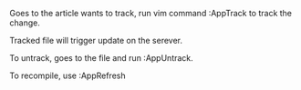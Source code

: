 Goes to the article wants to track, run vim command :AppTrack
to track the change.

Tracked file will trigger update on the serever.

To untrack, goes to the file and run :AppUntrack.

To recompile, use :AppRefresh
